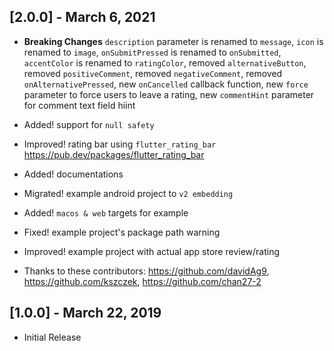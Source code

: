 ## [2.0.0] - March 6, 2021
* **Breaking Changes** 
`description` parameter is renamed to `message`,
`icon` is renamed to `image`,
`onSubmitPressed` is renamed to `onSubmitted`,
`accentColor` is renamed to `ratingColor`,
removed `alternativeButton`,
removed `positiveComment`,
removed `negativeComment`,
removed `onAlternativePressed`,
new `onCancelled` callback function,
new `force` parameter to force users to leave a rating,
new `commentHint` parameter for comment text field hiint

* Added! support for `null safety`
* Improved! rating bar using `flutter_rating_bar` https://pub.dev/packages/flutter_rating_bar
* Added! documentations
* Migrated! example android project to `v2 embedding`
* Added! `macos & web` targets for example
* Fixed! example project's package path warning
* Improved! example project with actual app store review/rating
* Thanks to these contributors: https://github.com/davidAg9, https://github.com/kszczek, https://github.com/chan27-2

## [1.0.0] - March 22, 2019
* Initial Release